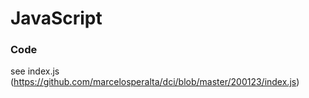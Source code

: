 # JavaScript

### Code

see index.js (https://github.com/marcelosperalta/dci/blob/master/200123/index.js)
